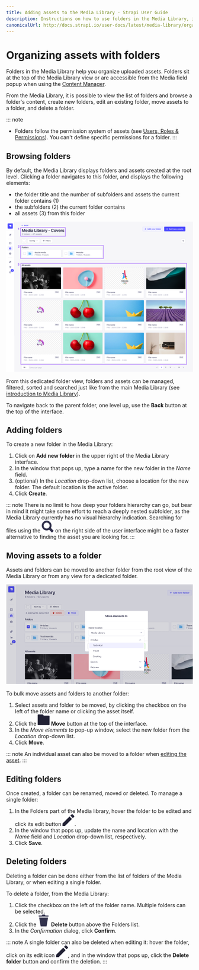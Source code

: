 ```yaml
---
title: Adding assets to the Media Library - Strapi User Guide
description: Instructions on how to use folders in the Media Library, including adding, editing, and deleting folders, and browsing their content.
canonicalUrl: http://docs.strapi.io/user-docs/latest/media-library/organizing-assets-with-folders.html
---
```


# Organizing assets with folders

Folders in the Media Library help you organize uploaded assets. Folders sit at the top of the Media Library view or are accessible from the Media field popup when using the [Content Manager](/user-docs/latest/content-manager/introduction-to-content-manager.md).

From the Media Library, it is possible to view the list of folders and browse a folder's content, create new folders, edit an existing folder, move assets to a folder, and delete a folder.

::: note
* Folders follow the permission system of assets (see [Users, Roles & Permissions](/user-docs/latest/users-roles-permissions/introduction-to-users-roles-permissions.md)). You can't define specific permissions for a folder.
:::

## Browsing folders

By default, the Media Library displays folders and assets created at the root level. Clicking a folder navigates to this folder, and displays the following elements:

- the folder title and the number of subfolders and assets the current folder contains (1)
- the subfolders (2) the current folder contains
- all assets (3) from this folder

![🏞 screenshot - Media library one folder deep, with back button and updated folder title](../assets/media-library/media-library_folder-content.png)

From this dedicated folder view, folders and assets can be managed, filtered, sorted and searched just like from the main Media Library (see [introduction to Media Library](/user-docs/latest/media-library/introduction-to-media-library.md)).

To navigate back to the parent folder, one level up, use the **Back** button at the top of the interface.

## Adding folders

To create a new folder in the Media Library:

1. Click on **Add new folder** in the upper right of the Media Library interface.
2. In the window that pops up, type a name for the new folder in the _Name_ field.
3. (optional) In the _Location_ drop-down list, choose a location for the new folder. The default location is the active folder.
4. Click **Create**.

::: note
There is no limit to how deep your folders hierarchy can go, but bear in mind it might take some effort to reach a deeply nested subfolder, as the Media Library currently has no visual hierarchy indication. Searching for files using the ![Search icon](../assets/icons/search.svg) on the right side of the user interface might be a faster alternative to finding the asset you are looking for.
:::

## Moving assets to a folder

Assets and folders can be moved to another folder from the root view of the Media Library or from any view for a dedicated folder.

![🏞 screenshot - "Move elements to" popup](../assets/media-library/media-library_move-assets.png)

To bulk move assets and folders to another folder:

1. Select assets and folder to be moved, by clicking the checkbox on the left of the folder name or clicking the asset itself.
2. Click the ![Move icon](../assets/icons/move.svg) **Move** button at the top of the interface.
3. In the _Move elements to_ pop-up window, select the new folder from the _Location_ drop-down list.
4. Click **Move**.

::: note
An individual asset can also be moved to a folder when [editing the asset](/user-docs/latest/media-library/managing-assets.md).
:::

## Editing folders

Once created, a folder can be renamed, moved or deleted. To manage a single folder:

1. In the Folders part of the Media library, hover the folder to be edited and click its edit button ![Edit icon](../assets/icons/edit.svg).
2. In the window that pops up, update the name and location with the _Name_ field and _Location_ drop-down list, respectively.
3. Click **Save**.

## Deleting folders

Deleting a folder can be done either from the list of folders of the Media Library, or when editing a single folder.

To delete a folder, from the Media Library:

1. Click the checkbox on the left of the folder name. Multiple folders can be selected.
2. Click the ![Delete icon](../assets/icons/delete.svg) **Delete** button above the Folders list.
3. In the _Confirmation_ dialog, click **Confirm**.

::: note
A single folder can also be deleted when editing it: hover the folder, click on its edit icon ![Edit icon](../assets/icons/edit.svg), and in the window that pops up, click the **Delete folder** button and confirm the deletion.
:::
